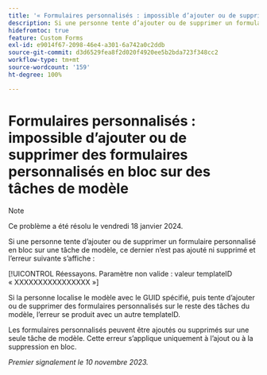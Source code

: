 ```yaml
---
title: '« Formulaires personnalisés : impossible d’ajouter ou de supprimer des formulaires personnalisés en masse sur des tâches de modèle »'
description: Si une personne tente d’ajouter ou de supprimer un formulaire personnalisé en bloc sur une tâche de modèle, ce dernier n’est pas ajouté ni supprimé et une erreur s’affiche.
hidefromtoc: true
feature: Custom Forms
exl-id: e9014f67-2098-46e4-a301-6a742a0c2ddb
source-git-commit: d3d6529fea8f2d020f4920ee5b2bda723f348cc2
workflow-type: tm+mt
source-wordcount: '159'
ht-degree: 100%

---
```


# Formulaires personnalisés : impossible d’ajouter ou de supprimer des formulaires personnalisés en bloc sur des tâches de modèle

>[!NOTE]
>
>Ce problème a été résolu le vendredi 18 janvier 2024.

Si une personne tente d’ajouter ou de supprimer un formulaire personnalisé en bloc sur une tâche de modèle, ce dernier n’est pas ajouté ni supprimé et l’erreur suivante s’affiche :

[!UICONTROL Réessayons. Paramètre non valide : valeur templateID « XXXXXXXXXXXXXXXX »]

Si la personne localise le modèle avec le GUID spécifié, puis tente d’ajouter ou de supprimer des formulaires personnalisés sur le reste des tâches du modèle, l’erreur se produit avec un autre templateID.

Les formulaires personnalisés peuvent être ajoutés ou supprimés sur une seule tâche de modèle. Cette erreur s’applique uniquement à l’ajout ou à la suppression en bloc.

_Premier signalement le 10 novembre 2023._
